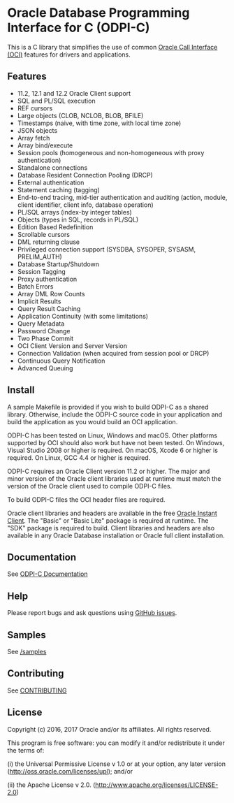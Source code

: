 # Oracle Database Programming Interface for C (ODPI-C)

This is a C library that simplifies the use of common
[Oracle Call Interface (OCI)](http://www.oracle.com/technetwork/database/features/oci/index.html)
features for drivers and applications.

## Features

- 11.2, 12.1 and 12.2 Oracle Client support
- SQL and PL/SQL execution
- REF cursors
- Large objects (CLOB, NCLOB, BLOB, BFILE)
- Timestamps (naive, with time zone, with local time zone)
- JSON objects
- Array fetch
- Array bind/execute
- Session pools (homogeneous and non-homogeneous with proxy authentication)
- Standalone connections
- Database Resident Connection Pooling (DRCP)
- External authentication
- Statement caching (tagging)
- End-to-end tracing, mid-tier authentication and auditing (action, module,
  client identifier, client info, database operation)
- PL/SQL arrays (index-by integer tables)
- Objects (types in SQL, records in PL/SQL)
- Edition Based Redefinition
- Scrollable cursors
- DML returning clause
- Privileged connection support (SYSDBA, SYSOPER, SYSASM, PRELIM_AUTH)
- Database Startup/Shutdown
- Session Tagging
- Proxy authentication
- Batch Errors
- Array DML Row Counts
- Implicit Results
- Query Result Caching
- Application Continuity (with some limitations)
- Query Metadata
- Password Change
- Two Phase Commit
- OCI Client Version and Server Version
- Connection Validation (when acquired from session pool or DRCP)
- Continuous Query Notification
- Advanced Queuing


## Install

A sample Makefile is provided if you wish to build ODPI-C as a shared
library.  Otherwise, include the ODPI-C source code in your application
and build the application as you would build an OCI application.

ODPI-C has been tested on Linux, Windows and macOS.  Other platforms
supported by OCI should also work but have not been tested.  On
Windows, Visual Studio 2008 or higher is required.  On macOS, Xcode 6
or higher is required.  On Linux, GCC 4.4 or higher is required.

ODPI-C requires an Oracle Client version 11.2 or higher.  The major
and minor version of the Oracle client libraries used at runtime must
match the version of the Oracle client used to compile ODPI-C files.

To build ODPI-C files the OCI header files are required.

Oracle client libraries and headers are available in the free
[Oracle Instant Client](http://www.oracle.com/technetwork/database/features/instant-client/index.html).
The "Basic" or "Basic Lite" package is required at runtime.  The "SDK"
package is required to build.  Client libraries and headers are also
available in any Oracle Database installation or Oracle full client
installation.


## Documentation

See [ODPI-C Documentation](https://oracle.github.io/odpi/doc/index.html)

## Help

Please report bugs and ask questions using [GitHub issues](https://github.com/oracle/odpi/issues).

## Samples

See [/samples](https://github.com/oracle/odpi/tree/master/samples)

## Contributing

See [CONTRIBUTING](https://github.com/oracle/odpi/blob/master/CONTRIBUTING.md)

## License

Copyright (c) 2016, 2017 Oracle and/or its affiliates.  All rights reserved.

This program is free software: you can modify it and/or redistribute it under
the terms of:

(i)  the Universal Permissive License v 1.0 or at your option, any
     later version (<http://oss.oracle.com/licenses/upl>); and/or

(ii) the Apache License v 2.0. (<http://www.apache.org/licenses/LICENSE-2.0>)
